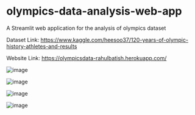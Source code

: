 # olympics-data-analysis-web-app
A Streamlit web application for the analysis of olympics dataset

Dataset Link: https://www.kaggle.com/heesoo37/120-years-of-olympic-history-athletes-and-results

Website Link: https://olympicsdata-rahulbatish.herokuapp.com/

![image](https://user-images.githubusercontent.com/64553521/140652897-d141370f-7382-42d5-ae1d-c44e077b2175.png)

![image](https://user-images.githubusercontent.com/64553521/140652930-f9494898-b567-42b8-a1a3-a7fc0710a3f4.png)


![image](https://user-images.githubusercontent.com/64553521/140652953-c89b9cb8-b82b-4ffc-8e3e-7186e0ee49a0.png)


![image](https://user-images.githubusercontent.com/64553521/140652961-e41c87d8-ed38-466d-b4d1-f3d474d738f5.png)

